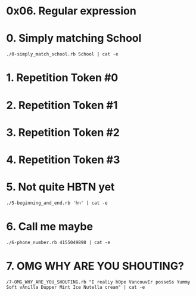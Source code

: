 # 0x06. Regular expression

# 0. Simply matching School


    ./0-simply_match_school.rb School | cat -e

# 1. Repetition Token #0

# 2. Repetition Token #1

# 3. Repetition Token #2

# 4. Repetition Token #3

# 5. Not quite HBTN yet

    ./5-beginning_and_end.rb 'hn' | cat -e

# 6. Call me maybe

    ./6-phone_number.rb 4155049898 | cat -e

# 7. OMG WHY ARE YOU SHOUTING?
    /7-OMG_WHY_ARE_YOU_SHOUTING.rb "I realLy hOpe VancouvEr posseSs Yummy Soft vAnilla Dupper Mint Ice Nutella cream" | cat -e